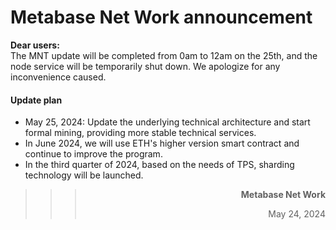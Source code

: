# **Metabase Net Work** announcement

**Dear users:**  
The MNT update will be completed from 0am to 12am on the 25th, and the node service will be temporarily shut down. We apologize for any inconvenience caused.

#### Update plan
- May 25, 2024: Update the underlying technical architecture and start formal mining, providing more stable technical services.
- In June 2024, we will use ETH's higher version smart contract and continue to improve the program.
- In the third quarter of 2024, based on the needs of TPS, sharding technology will be launched.


> > > **<p align="right">Metabase Net Work</p>**
> > >
> > > <p align="right">May 24, 2024</p>
